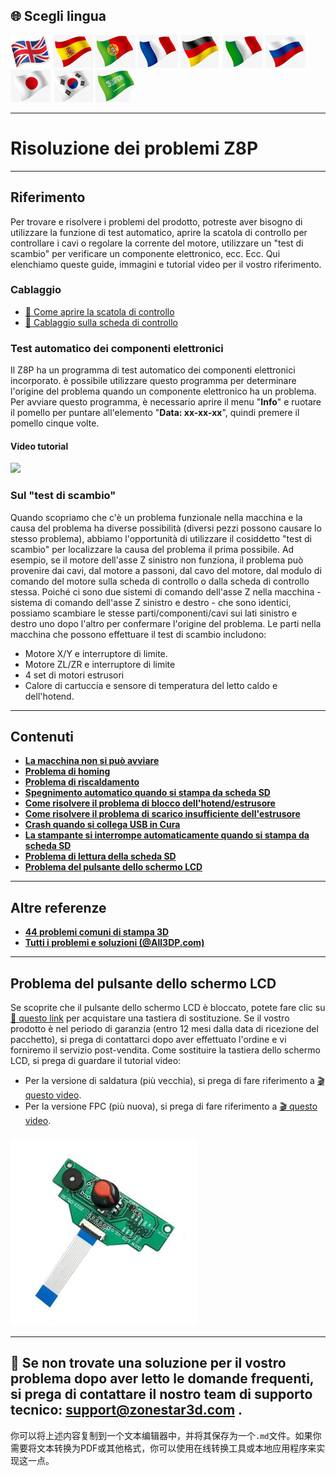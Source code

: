 ## <a id="choose-language">:globe_with_meridians: Scegli lingua</a>
[![](./lanpic/EN.png)](https://github.com/ZONESTAR3D/Z8P/blob/main/Z8P_FAQ/readme.md)
[![](./lanpic/ES.png)](https://github.com/ZONESTAR3D/Z8P/blob/main/Z8P_FAQ/readme-es.md)
[![](./lanpic/PT.png)](https://github.com/ZONESTAR3D/Z8P/blob/main/Z8P_FAQ/readme-pt.md)
[![](./lanpic/FR.png)](https://github.com/ZONESTAR3D/Z8P/blob/main/Z8P_FAQ/readme-fr.md)
[![](./lanpic/DE.png)](https://github.com/ZONESTAR3D/Z8P/blob/main/Z8P_FAQ/readme-de.md)
[![](./lanpic/IT.png)](https://github.com/ZONESTAR3D/Z8P/blob/main/Z8P_FAQ/readme-it.md)
[![](./lanpic/RU.png)](https://github.com/ZONESTAR3D/Z8P/blob/main/Z8P_FAQ/readme-ru.md)
[![](./lanpic/JP.png)](https://github.com/ZONESTAR3D/Z8P/blob/main/Z8P_FAQ/readme-jp.md)
[![](./lanpic/KR.png)](https://github.com/ZONESTAR3D/Z8P/blob/main/Z8P_FAQ/readme-kr.md)
[![](./lanpic/SA.png)](https://github.com/ZONESTAR3D/Z8P/blob/main/Z8P_FAQ/readme-ar.md)

----
# Risoluzione dei problemi Z8P

-----
## Riferimento
Per trovare e risolvere i problemi del prodotto, potreste aver bisogno di utilizzare la funzione di test automatico, aprire la scatola di controllo per controllare i cavi o regolare la corrente del motore, utilizzare un "test di scambio" per verificare un componente elettronico, ecc. Ecc. Qui elenchiamo queste guide, immagini e tutorial video per il vostro riferimento.
### Cablaggio
- [:art: Come aprire la scatola di controllo](./pic/OpenControlBox.png)
- [:art: Cablaggio sulla scheda di controllo](./pic/Z8P_wiring.png)

### Test automatico dei componenti elettronici
Il Z8P ha un programma di test automatico dei componenti elettronici incorporato. è possibile utilizzare questo programma per determinare l'origine del problema quando un componente elettronico ha un problema. Per avviare questo programma, è necessario aprire il menu "**Info**" e ruotare il pomello per puntare all'elemento "**Data: xx-xx-xx**", quindi premere il pomello cinque volte.
#### Video tutorial
[![](https://img.youtube.com/vi/iSsuy2ePWw8/0.jpg)](https://www.youtube.com/watch?v=iSsuy2ePWw8)

### Sul "test di scambio"
Quando scopriamo che c'è un problema funzionale nella macchina e la causa del problema ha diverse possibilità (diversi pezzi possono causare lo stesso problema), abbiamo l'opportunità di utilizzare il cosiddetto "test di scambio" per localizzare la causa del problema il prima possibile.
Ad esempio, se il motore dell'asse Z sinistro non funziona, il problema può provenire dai cavi, dal motore a passoni, dal cavo del motore, dal modulo di comando del motore sulla scheda di controllo o dalla scheda di controllo stessa. Poiché ci sono due sistemi di comando dell'asse Z nella macchina - sistema di comando dell'asse Z sinistro e destro - che sono identici, possiamo scambiare le stesse parti/componenti/cavi sui lati sinistro e destro uno dopo l'altro per confermare l'origine del problema.
Le parti nella macchina che possono effettuare il test di scambio includono:
- Motore X/Y e interruptore di limite.
- Motore ZL/ZR e interruptore di limite
- 4 set di motori estrusori
- Calore di cartuccia e sensore di temperatura del letto caldo e dell'hotend.

-----
## Contenuti
- **[La macchina non si può avviare](./Issue_of_startup/readme.md)**
- **[Problema di homing](./Issue_of_Homing/readme.md)**
- **[Problema di riscaldamento](./Issue_heating/readme.md)**
- **[Spegnimento automatico quando si stampa da scheda SD](./Issue_auto_shut_down/readme.md)**
- **[Come risolvere il problema di blocco dell'hotend/estrusore](./Issue_extruder_blocked/readme.md)**
- **[Come risolvere il problema di scarico insufficiente dell'estrusore](./Issue_of_Extruder_insufficient_discharge/readme.md)**
- **[Crash quando si collega USB in Cura](./issue_of_connect_USB_in_Cura/readme.md)**
- **[La stampante si interrompe automaticamente quando si stampa da scheda SD](./Issue_auto_pause/readme.md)**
- **[Problema di lettura della scheda SD](./Issue_not_read_sdcard/readme.md)**
- **[Problema del pulsante dello schermo LCD](#dwinscreen)**

----
## Altre referenze
- **[44 problemi comuni di stampa 3D](https://github.com/ZONESTAR3D/Document-and-User-Guide/tree/master/FAQ)**
- **[Tutti i problemi e soluzioni (@All3DP.com)](https://all3dp.com/1/common-3d-printing-problems-troubleshooting-3d-printer-issues/)**

-----
## <a id="dwinscreen">Problema del pulsante dello schermo LCD</a>
Se scoprite che il pulsante dello schermo LCD è bloccato, potete fare clic su [:gift: questo link](https://www.aliexpress.com/item/3256805596235491.html) per acquistare una tastiera di sostituzione. Se il vostro prodotto è nel periodo di garanzia (entro 12 mesi dalla data di ricezione del pacchetto), si prega di contattarci dopo aver effettuato l'ordine e vi forniremo il servizio post-vendita.
Come sostituire la tastiera dello schermo LCD, si prega di guardare il tutorial video:
- Per la versione di saldatura (più vecchia), si prega di fare riferimento a [:clapper: questo video](https://youtu.be/Xwfczp3nLOY).   
- Per la versione FPC (più nuova), si prega di fare riferimento a [:clapper: questo video](https://youtu.be/z9E6glRZRIQ).  
####
![](./pic/keypad.jpg)

-----
## :email: Se non trovate una soluzione per il vostro problema dopo aver letto le domande frequenti, si prega di contattare il nostro team di supporto tecnico: support@zonestar3d.com .

你可以将上述内容复制到一个文本编辑器中，并将其保存为一个`.md`文件。如果你需要将文本转换为PDF或其他格式，你可以使用在线转换工具或本地应用程序来实现这一点。
